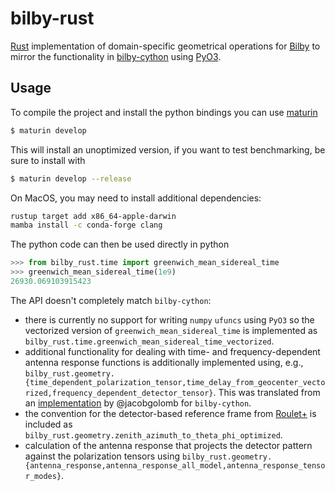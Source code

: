 # bilby-rust

[Rust](https://www.rust-lang.org/) implementation of domain-specific geometrical operations for [Bilby](https://git.ligo.org/lscsoft/bilby) to mirror the functionality in [bilby-cython](https://git.ligo.org/colm.talbot/bilby-cython) using [PyO3](https:/pyo3.rs).

## Usage

To compile the project and install the python bindings you can use [maturin](https://github.com/PyO3/maturin)

```bash
$ maturin develop
```

This will install an unoptimized version, if you want to test benchmarking, be sure to install with

```bash
$ maturin develop --release
```

On MacOS, you may need to install additional dependencies:

```bash
rustup target add x86_64-apple-darwin
mamba install -c conda-forge clang
```

The python code can then be used directly in python

```python
>>> from bilby_rust.time import greenwich_mean_sidereal_time
>>> greenwich_mean_sidereal_time(1e9)
26930.069103915423
```

The API doesn't completely match `bilby-cython`:
- there is currently no support for writing `numpy` `ufuncs` using `PyO3` so the vectorized version of `greenwich_mean_sidereal_time` is implemented as `bilby_rust.time.greenwich_mean_sidereal_time_vectorized`.
- additional functionality for dealing with time- and frequency-dependent antenna response functions is additionally implemented using, e.g., `bilby_rust.geometry.{time_dependent_polarization_tensor,time_delay_from_geocenter_vectorized,frequency_dependent_detector_tensor}`. This was translated from an [implementation](https://git.ligo.org/jacob.golomb/bilby-cython/-/tree/long_wavelength) by @jacobgolomb for `bilby-cython`.
- the convention for the detector-based reference frame from [Roulet+](https://arxiv.org/abs/2207.03508) is included as `bilby_rust.geometry.zenith_azimuth_to_theta_phi_optimized`.
- calculation of the antenna response that projects the detector pattern against the polarization tensors using `bilby_rust.geometry.{antenna_response,antenna_response_all_model,antenna_response_tensor_modes}`.